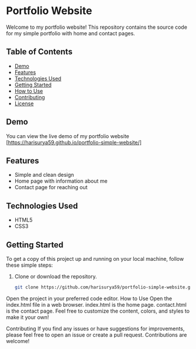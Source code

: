 # Portfolio Website

Welcome to my portfolio website! This repository contains the source code for my simple portfolio with home and contact pages.

## Table of Contents
- [Demo](#demo)
- [Features](#features)
- [Technologies Used](#technologies-used)
- [Getting Started](#getting-started)
- [How to Use](#how-to-use)
- [Contributing](#contributing)
- [License](#license)

## Demo
You can view the live demo of my portfolio website [https://harisurya59.github.io/portfolio-simple-website/]

## Features
- Simple and clean design
- Home page with information about me
- Contact page for reaching out

## Technologies Used
- HTML5
- CSS3

## Getting Started
To get a copy of this project up and running on your local machine, follow these simple steps:

1. Clone or download the repository.
   ```bash
   git clone https://github.com/harisurya59/portfolio-simple-website.git
Open the project in your preferred code editor.
How to Use
Open the index.html file in a web browser.
index.html is the home page.
contact.html is the contact page.
Feel free to customize the content, colors, and styles to make it your own!

Contributing
If you find any issues or have suggestions for improvements, please feel free to open an issue or create a pull request. Contributions are welcome!
